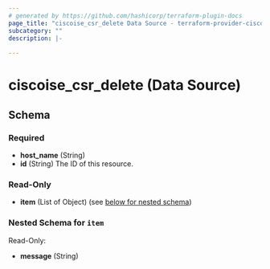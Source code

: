 ```yaml
---
# generated by https://github.com/hashicorp/terraform-plugin-docs
page_title: "ciscoise_csr_delete Data Source - terraform-provider-ciscoise"
subcategory: ""
description: |-
  
---
```


# ciscoise_csr_delete (Data Source)





<!-- schema generated by tfplugindocs -->
## Schema

### Required

- **host_name** (String)
- **id** (String) The ID of this resource.

### Read-Only

- **item** (List of Object) (see [below for nested schema](#nestedatt--item))

<a id="nestedatt--item"></a>
### Nested Schema for `item`

Read-Only:

- **message** (String)


